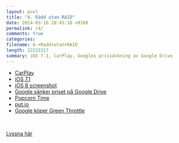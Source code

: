 ```yaml
---
layout: post
title: "4. Rädd utan RAID"
date: 2014-03-16 20:45:18 +0100
permalink: /4/
comments: true
categories: 
filename: 4.+Radd+utan+RAID
length: 22222317
summary: iOS 7.1, CarPlay, Googles prissänkning av Google Drive
---
```

<ul>
<li><a href="http://9to5mac.com/2014/03/05/opinion-does-carplay-go-far-enough-or-should-car-manufacturers-let-apple-do-more/#more-313139">CarPlay</a>
</li>
<li><a href="http://arstechnica.com/apple/2014/03/refinements-additions-and-un-breaking-stuff-ios-7-1-reviewed/">iOS 7.1</a>
</li>
<li><a href="http://www.macrumors.com/2014/03/13/ios-8-screenshot-icons/">iOS 8 screenshot</a>
</li>
<li><a href="http://arstechnica.com/information-technology/2014/03/google-drive-slashes-storage-prices-costs-way-less-than-dropbox/">Google sänker priset på Google Drive</a>
</li>
<li><a href="http://getpopcornti.me">Popcorn Time</a>
</li>
<li><a href="http://put.io">put.io</a>
</li>
<li><a href="http://arstechnica.com/gadgets/2014/03/google-buys-green-throttle-a-smartphone-game-controller-company/">Google köper Green Throttle</a>
</li>
</ul>




<br>
<p>
<a href="https://s3-eu-west-1.amazonaws.com/www.semikolon.fm/audio/4.+Radd+utan+RAID.mp3">Lyssna här</a>
</p>